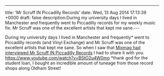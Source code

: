 ---
title: 'Mr Scruff IN Piccadilly Records'
date: Wed, 13 Aug 2014 17:13:39 +0000
draft: false
description:During my university days I lived in Manchester and frequently went to Piccadilly records for my weekly music fix. Mr Scruff was one of the excellent artists that kept me sane.---

During my university days I lived in Manchester and frequently\* went to Piccadilly records (and Vinyl Exchange) and Mr Scruff was one of the excellent artists that kept me sane. So when I saw that [Mixmag had interviewed Mr Scruff IN Piccadilly Records](http://www.mixmag.net/words/news/100-vnyl-welcome-piccadilly-records) I had to share it with you. https://www.youtube.com/watch?v=BStO2u4W0mo \*thank god for the student loan, I bought an incredible amount of tuneage from those record shops along Oldham Street!